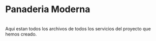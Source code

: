 <h1>Panaderia Moderna</h1><br>
Aqui estan todos los archivos de todos los servicios del proyecto que hemos creado.
